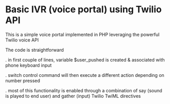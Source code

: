 # Basic IVR (voice portal) using Twilio API

This is a simple voice portal implemented in PHP leveraging the powerful Twilio voice API

The code is straightforward

. in first couple of lines, variable $user_pushed is created & associated with phone keyboard input

. switch control command will then execute a different action depending on number pressed

. most of this functionality is enabled through a combination of say (sound is played to end user) and gather (input) Twilio TwiML directives
